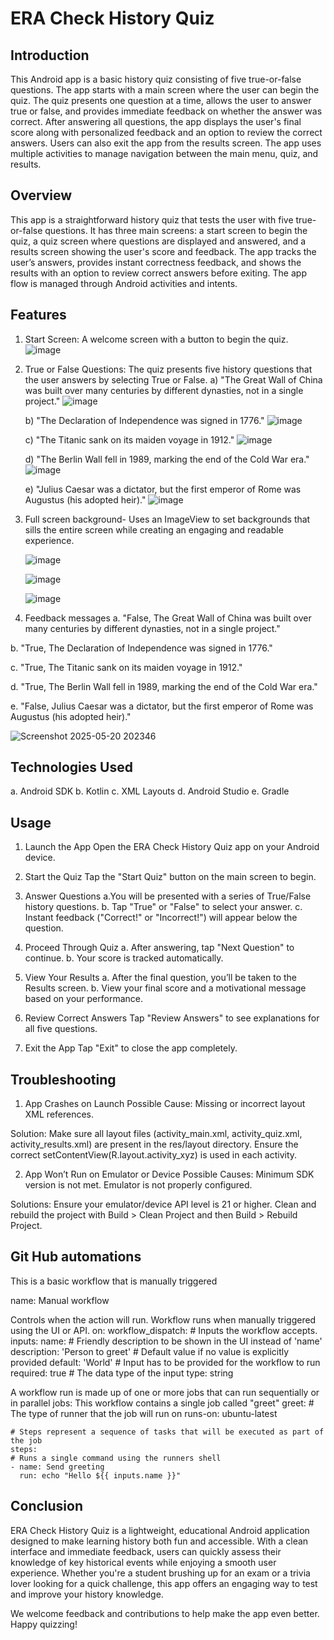 # ERA Check History Quiz

## Introduction
This Android app is a basic history quiz consisting of five true-or-false questions. The app starts with a main screen where the user can begin the quiz. The quiz presents one question at a time, allows the user to answer true or false, and provides immediate feedback on whether the answer was correct. After answering all questions, the app displays the user's final score along with personalized feedback and an option to review the correct answers. Users can also exit the app from the results screen. The app uses multiple activities to manage navigation between the main menu, quiz, and results.

## Overview
This app is a straightforward history quiz that tests the user with five true-or-false questions. It has three main screens: a start screen to begin the quiz, a quiz screen where questions are displayed and answered, and a results screen showing the user's score and feedback. The app tracks the user’s answers, provides instant correctness feedback, and shows the results with an option to review correct answers before exiting. The app flow is managed through Android activities and intents.

## Features
1. Start Screen: A welcome screen with a button to begin the quiz.
   ![image](https://github.com/user-attachments/assets/0c2c7fca-d7b8-4691-9637-54be1c8fb0ae)

2. True or False Questions: The quiz presents five history questions that the user answers by selecting True or False.
   a) "The Great Wall of China was built over many centuries by different dynasties, not in a single project."
   ![image](https://github.com/user-attachments/assets/49a83c51-48dc-4552-860c-a47cd6f3f904)
   
   b) "The Declaration of Independence was signed in 1776."
    ![image](https://github.com/user-attachments/assets/1bf963c3-a834-42e5-8cd2-0d55a510756e)
   
   c) "The Titanic sank on its maiden voyage in 1912."
   ![image](https://github.com/user-attachments/assets/de319a37-f0ba-47ef-9274-a38087e3a462)
   
   d) "The Berlin Wall fell in 1989, marking the end of the Cold War era."
   ![image](https://github.com/user-attachments/assets/5df88172-9233-4f42-a2f7-61563505663c)
   
   e) "Julius Caesar was a dictator, but the first emperor of Rome was Augustus (his adopted heir)."
   ![image](https://github.com/user-attachments/assets/a23dcd14-320e-4048-bcdd-c50ad0c6d064)

3. Full screen background- Uses an ImageView to set backgrounds that sills the entire screen while creating an engaging and readable experience.
   
   ![image](https://github.com/user-attachments/assets/5df628b1-0c21-4098-ac5b-8cdd749146fb)
   
   ![image](https://github.com/user-attachments/assets/935b5b5b-ea9b-4e76-950b-47b50095c58e)
   
   ![image](https://github.com/user-attachments/assets/87f7ace7-7e4f-4624-a733-915775e54d95)

4. Feedback messages
a. "False, The Great Wall of China was built over many centuries by different dynasties, not in a single project."

b. "True,  The Declaration of Independence was signed in 1776."

c. "True, The Titanic sank on its maiden voyage in 1912."

d. "True, The Berlin Wall fell in 1989, marking the end of the Cold War era."

e. "False, Julius Caesar was a dictator, but the first emperor of Rome was Augustus (his adopted heir)."

![Screenshot 2025-05-20 202346](https://github.com/user-attachments/assets/75c28b13-5bd5-436f-832b-2df64f45330a)

                    
## Technologies Used
a. Android SDK 
b. Kotlin 
c. XML Layouts 
d. Android Studio 
e. Gradle

## Usage 
1. Launch the App
Open the ERA Check History Quiz app on your Android device.

2. Start the Quiz
Tap the "Start Quiz" button on the main screen to begin.

3. Answer Questions
a.You will be presented with a series of True/False history questions.
b. Tap "True" or "False" to select your answer.
c. Instant feedback ("Correct!" or "Incorrect!") will appear below the question.

4. Proceed Through Quiz
a. After answering, tap "Next Question" to continue.
b. Your score is tracked automatically.

5. View Your Results
a. After the final question, you’ll be taken to the Results screen.
b. View your final score and a motivational message based on your performance.

6. Review Correct Answers
Tap "Review Answers" to see explanations for all five questions.

7. Exit the App
Tap "Exit" to close the app completely.

## Troubleshooting
1. App Crashes on Launch
Possible Cause:
 Missing or incorrect layout XML references.

Solution:
Make sure all layout files (activity_main.xml, activity_quiz.xml, activity_results.xml) are present in the res/layout directory.
Ensure the correct setContentView(R.layout.activity_xyz) is used in each activity.

2. App Won’t Run on Emulator or Device
Possible Causes:
Minimum SDK version is not met.
Emulator is not properly configured.

Solutions:
Ensure your emulator/device API level is 21 or higher.
Clean and rebuild the project with Build > Clean Project and then Build > Rebuild Project.

## Git Hub automations 
 This is a basic workflow that is manually triggered 
 
name: Manual workflow 
 
 Controls when the action will run. Workflow runs when manually triggered using the UI 
 or API. 
on: 
  workflow_dispatch: 
    # Inputs the workflow accepts. 
    inputs: 
      name: 
        # Friendly description to be shown in the UI instead of 'name' 
        description: 'Person to greet' 
        # Default value if no value is explicitly provided 
        default: 'World' 
        # Input has to be provided for the workflow to run 
        required: true 
        # The data type of the input 
  type: string 
 
 A workflow run is made up of one or more jobs that can run sequentially or in parallel 
jobs: 
   This workflow contains a single job called "greet" 
  greet: 
    # The type of runner that the job will run on 
    runs-on: ubuntu-latest 
 
    # Steps represent a sequence of tasks that will be executed as part of the job 
    steps: 
    # Runs a single command using the runners shell 
    - name: Send greeting 
      run: echo "Hello ${{ inputs.name }}"

## Conclusion
ERA Check History Quiz is a lightweight, educational Android application designed to make learning history both fun and accessible. With a clean interface and immediate feedback, users can quickly assess their knowledge of key historical events while enjoying a smooth user experience. Whether you're a student brushing up for an exam or a trivia lover looking for a quick challenge, this app offers an engaging way to test and improve your history knowledge.

We welcome feedback and contributions to help make the app even better. Happy quizzing!


